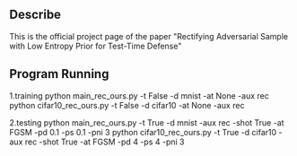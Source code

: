 ## Describe
This is the official project page of the paper "Rectifying Adversarial Sample with Low Entropy Prior for Test-Time Defense" 


## Program Running
1.training
python main_rec_ours.py -t False -d mnist -at None -aux rec 
python cifar10_rec_ours.py -t False -d cifar10 -at None -aux rec 

2.testing
python main_rec_ours.py -t True -d mnist -aux rec -shot True -at FGSM -pd 0.1 -ps 0.1 -pni 3
python cifar10_rec_ours.py -t True -d cifar10 -aux rec -shot True -at FGSM -pd 4 -ps 4 -pni 3